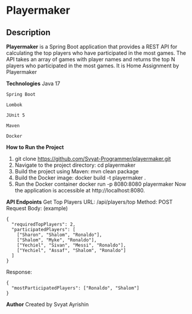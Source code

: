 # Playermaker

## Description

**Playermaker** is a Spring Boot application that provides a REST API for calculating the top players who have participated in the most games. The API takes an array of games with player names and returns the top N players who participated in the most games. It is Home Assignment by Playermaker

**Technologies**
    Java 17
    
    Spring Boot
    
    Lombok
    
    JUnit 5
    
    Maven
    
    Docker
    
**How to Run the Project**
1. git clone https://github.com/Svyat-Programmer/playermaker.git
2. Navigate to the project directory: cd playermaker
3. Build the project using Maven: mvn clean package
4. Build the Docker image: docker build -t playermaker .
5. Run the Docker container docker run -p 8080:8080 playermaker
 Now the application is accessible at http://localhost:8080.

**API Endpoints**
Get Top Players
URL: /api/players/top
Method: POST
Request Body: (example)
```
{
  "requiredTopPlayers": 2,
  "participatedPlayers": [
    ["Sharon", "Shalom", "Ronaldo"],
    ["Shalom", "Myke", "Ronaldo"],
    ["Yechiel", "Sivan", "Messi", "Ronaldo"],
    ["Yechiel", "Assaf", "Shalom", "Ronaldo"]
  ]
}
```

Response:
```
{
  "mostParticipatedPlayers": ["Ronaldo", "Shalom"]
}
```
**Author**
Created by Svyat Ayrishin


